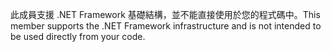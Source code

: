<span data-ttu-id="66f81-101">此成員支援 .NET Framework 基礎結構，並不能直接使用於您的程式碼中。</span><span class="sxs-lookup"><span data-stu-id="66f81-101">This member supports the .NET Framework infrastructure and is not intended to be used directly from your code.</span></span>